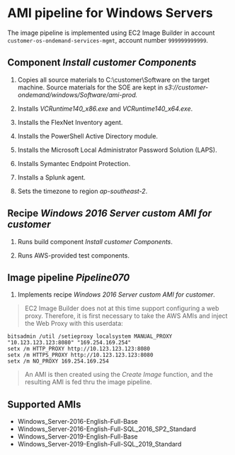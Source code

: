 # AMI pipeline for Windows Servers

The image pipeline is implemented using EC2 Image Builder in account  `customer-os-ondemand-services-mgmt`, account number `999999999999`.

## Component *Install customer Components*

1. Copies all source materials to C:\customer\Software on the target machine. Source materials for the SOE are kept in *s3://customer-ondemand/windows/Software/ami-prod.*

2. Installs *VCRuntime140_x86.exe* and *VCRuntime140_x64.exe*.
3. Installs the FlexNet Inventory agent.
4. Installs the PowerShell Active Directory module.
5. Installs the Microsoft Local Administrator Password Solution (LAPS).
6. Installs Symantec Endpoint Protection.
7. Installs a Splunk agent.
8. Sets the timezone to region *ap-southeast-2*.

## Recipe *Windows 2016 Server custom AMI for customer*

1. Runs build component *Install customer Components*.

2. Runs AWS-provided test components.

## Image pipeline *Pipeline070*

1. Implements recipe *Windows 2016 Server custom AMI for customer*.

> EC2 Image Builder does not at this time support configuring a web proxy. Therefore, it is first necessary to take the AWS AMIs and inject the Web Proxy with this userdata:

```
bitsadmin /util /setieproxy localsystem MANUAL_PROXY "10.123.123.123:8080" "169.254.169.254"
setx /m HTTP_PROXY http://10.123.123.123:8080
setx /m HTTPS_PROXY http://10.123.123.123:8080
setx /m NO_PROXY 169.254.169.254
```

> An AMI is then created using the *Create Image* function, and the resulting AMI is fed thru the image pipeline.

## Supported AMIs

* Windows_Server-2016-English-Full-Base
* Windows_Server-2016-English-Full-SQL_2016_SP2_Standard
* Windows_Server-2019-English-Full-Base
* Windows_Server-2019-English-Full-SQL_2019_Standard

